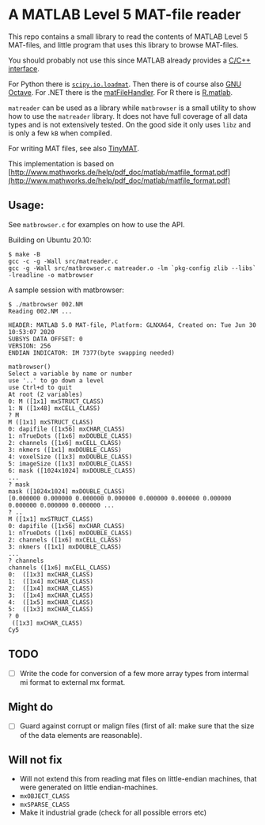 # A MATLAB Level 5 MAT-file reader

This repo contains a small library to read the contents of MATLAB Level 5 MAT-files, and little program that uses this library to browse MAT-files.

You should probably not use this since MATLAB already provides a [C/C++ interface](https://se.mathworks.com/help/matlab/matlab-c-api-to-read-mat-file-data.html). 

For Python there is [`scipy.io.loadmat`](https://docs.scipy.org/doc/scipy/reference/generated/scipy.io.loadmat.html). Then there is of course also [GNU Octave](https://www.gnu.org/software/octave/). For .NET there is the [matFileHandler](https://github.com/mahalex/MatFileHandler). For R there is [R.matlab](http://search.r-project.org/library/R.matlab/html/readMat.html).

`matreader` can be used as a library while `matbrowser` is a small utility to show how to use the `matreader` library. It does not have full coverage of all data types and is not extensively tested. On the good side it only uses `libz` and is only a few `kB` when compiled.


For writing MAT files, see also [TinyMAT](https://github.com/jkriege2/TinyMAT).

This implementation is based on [http://www.mathworks.de/help/pdf_doc/matlab/matfile_format.pdf](http://www.mathworks.de/help/pdf_doc/matlab/matfile_format.pdf)

## Usage:
See `matbrowser.c` for examples on how to use the API.

Building on Ubuntu 20.10:
```
$ make -B
gcc -c -g -Wall src/matreader.c 
gcc -g -Wall src/matbrowser.c matreader.o -lm `pkg-config zlib --libs` -lreadline -o matbrowser
```

A sample session with matbrowser:
```
$ ./matbrowser 002.NM 
Reading 002.NM ... 

HEADER: MATLAB 5.0 MAT-file, Platform: GLNXA64, Created on: Tue Jun 30 10:53:07 2020                                        
SUBSYS DATA OFFSET: 0
VERSION: 256
ENDIAN INDICATOR: IM 7377(byte swapping needed)

matbrowser()
Select a variable by name or number
use '..' to go down a level
use Ctrl+d to quit
At root (2 variables)
0: M ([1x1] mxSTRUCT_CLASS)
1: N ([1x48] mxCELL_CLASS)
? M
M ([1x1] mxSTRUCT_CLASS)
0: dapifile ([1x56] mxCHAR_CLASS)
1: nTrueDots ([1x6] mxDOUBLE_CLASS)
2: channels ([1x6] mxCELL_CLASS)
3: nkmers ([1x1] mxDOUBLE_CLASS)
4: voxelSize ([1x3] mxDOUBLE_CLASS)
5: imageSize ([1x3] mxDOUBLE_CLASS)
6: mask ([1024x1024] mxDOUBLE_CLASS)
...
? mask
mask ([1024x1024] mxDOUBLE_CLASS)
[0.000000 0.000000 0.000000 0.000000 0.000000 0.000000 0.000000 0.000000 0.000000 0.000000 ...
? ..
M ([1x1] mxSTRUCT_CLASS)
0: dapifile ([1x56] mxCHAR_CLASS)
1: nTrueDots ([1x6] mxDOUBLE_CLASS)
2: channels ([1x6] mxCELL_CLASS)
3: nkmers ([1x1] mxDOUBLE_CLASS)
...
? channels
channels ([1x6] mxCELL_CLASS)
0:  ([1x3] mxCHAR_CLASS)
1:  ([1x4] mxCHAR_CLASS)
2:  ([1x4] mxCHAR_CLASS)
3:  ([1x4] mxCHAR_CLASS)
4:  ([1x5] mxCHAR_CLASS)
5:  ([1x3] mxCHAR_CLASS)
? 0
 ([1x3] mxCHAR_CLASS)
Cy5
```

## TODO
 - [ ] Write the code for conversion of a few more array types from intermal mi format to external mx format.

## Might do
 - [ ] Guard against corrupt or malign files (first of all: make sure that the size of the data elements are reasonable).

## Will not fix
 - Will not extend this from reading mat files on little-endian machines, that were generated on little endian-machines.
 - `mxOBJECT_CLASS`
 - `mxSPARSE_CLASS`
 - Make it industrial grade (check for all possible errors etc)
